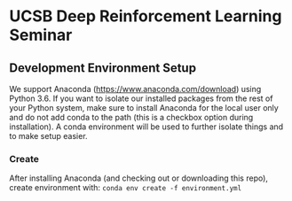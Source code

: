 # UCSB Deep Reinforcement Learning Seminar

## Development Environment Setup

We support Anaconda (https://www.anaconda.com/download) using Python 3.6. If you want to isolate our installed packages from the rest of your Python system, make sure to install Anaconda for the local user only and do not add conda to the path (this is a checkbox option during installation). A conda environment will be used to further isolate things and to make setup easier.

### Create
After installing Anaconda (and checking out or downloading this repo), create environment with:
`conda env create -f environment.yml`